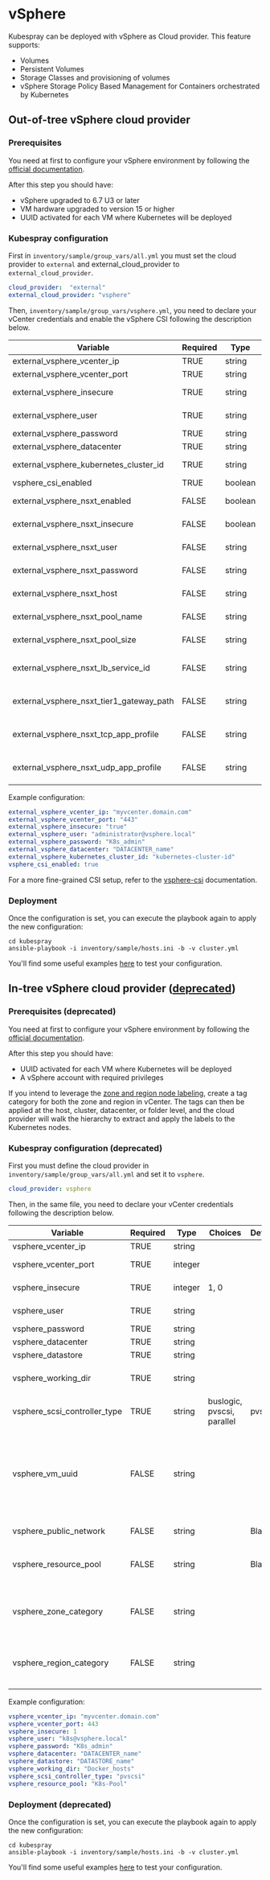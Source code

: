 # vSphere

Kubespray can be deployed with vSphere as Cloud provider. This feature supports:

- Volumes
- Persistent Volumes
- Storage Classes and provisioning of volumes
- vSphere Storage Policy Based Management for Containers orchestrated by Kubernetes

## Out-of-tree vSphere cloud provider

### Prerequisites

You need at first to configure your vSphere environment by following the [official documentation](https://github.com/kubernetes/cloud-provider-vsphere/blob/master/docs/book/tutorials/kubernetes-on-vsphere-with-kubeadm.md#prerequisites).

After this step you should have:

- vSphere upgraded to 6.7 U3 or later
- VM hardware upgraded to version 15 or higher
- UUID activated for each VM where Kubernetes will be deployed

### Kubespray configuration

First in `inventory/sample/group_vars/all.yml` you must set the cloud provider to `external` and external_cloud_provider to `external_cloud_provider`.

```yml
cloud_provider:  "external"
external_cloud_provider: "vsphere"
```

Then, `inventory/sample/group_vars/vsphere.yml`, you need to declare your vCenter credentials and enable the vSphere CSI following the description below.

| Variable                                 | Required | Type    | Choices         | Default                    | Comment                                                                                           |
|------------------------------------------|----------|---------|-----------------|----------------------------|---------------------------------------------------------------------------------------------------|
| external_vsphere_vcenter_ip              | TRUE     | string  |                 |                            | IP/URL of the vCenter                                                                             |
| external_vsphere_vcenter_port            | TRUE     | string  |                 | "443"                      | Port of the vCenter API                                                                           |
| external_vsphere_insecure                | TRUE     | string  | "true", "false" | "true"                     | set to "true" if the host above uses a self-signed cert                                           |
| external_vsphere_user                    | TRUE     | string  |                 |                            | User name for vCenter with required privileges                                                    |
| external_vsphere_password                | TRUE     | string  |                 |                            | Password for vCenter                                                                              |
| external_vsphere_datacenter              | TRUE     | string  |                 |                            | Datacenter name to use                                                                            |
| external_vsphere_kubernetes_cluster_id   | TRUE     | string  |                 | "kubernetes-cluster-id"    | Kubernetes cluster ID to use                                                                      |
| vsphere_csi_enabled                      | TRUE     | boolean |                 | false                      | Enable vSphere CSI                                                                                |
| external_vsphere_nsxt_enabled            | FALSE    | boolean | "true", "false" | false                      | Will enable NSX-T load balancer (alpha feature)                                                   |
| external_vsphere_nsxt_insecure           | FALSE    | boolean | "true", "false" |                            | Will disable certificate checks                                                                   |
| external_vsphere_nsxt_user               | FALSE    | string  |                 |                            | User name for NSX-T (Required if NSX-T load balancer enabled)                                     |
| external_vsphere_nsxt_password           | FALSE    | string  |                 |                            | Password for NSX-T (Required if NSX-T load balancer enabled)                                      |
| external_vsphere_nsxt_host               | FALSE    | string  |                 |                            | IP/URL of the NSX-T manager (Required if NSX-T load balancer enabled)                             |
| external_vsphere_nsxt_pool_name          | FALSE    | string  |                 |                            | Name of the IP Pool to use - if not set a new pool will be created                                |
| external_vsphere_nsxt_pool_size          | FALSE    | string  |                 |                            | Size of the IP Pool to use(Required if NSX-T load balancer enabled)                               |
| external_vsphere_nsxt_lb_service_id      | FALSE    | string  |                 |                            | Id of the lb service - mutually exclusive with external_vsphere_nsxt_tier1_gateway_path           |
| external_vsphere_nsxt_tier1_gateway_path | FALSE    | string  |                 |                            | Path to the tier1 gateway of the lb - mutually exclusive with external_vsphere_nsxt_lb_service_id |
| external_vsphere_nsxt_tcp_app_profile    | FALSE    | string  |                 | default-tcp-lb-app-profile | (Required if NSX-T load balancer enabled)                                                         |
| external_vsphere_nsxt_udp_app_profile    | FALSE    | string  |                 | default-udp-lb-app-profile | (Required if NSX-T load balancer enabled)                                                         |

Example configuration:

```yml
external_vsphere_vcenter_ip: "myvcenter.domain.com"
external_vsphere_vcenter_port: "443"
external_vsphere_insecure: "true"
external_vsphere_user: "administrator@vsphere.local"
external_vsphere_password: "K8s_admin"
external_vsphere_datacenter: "DATACENTER_name"
external_vsphere_kubernetes_cluster_id: "kubernetes-cluster-id"
vsphere_csi_enabled: true
```

For a more fine-grained CSI setup, refer to the [vsphere-csi](vsphere-csi.md) documentation.

### Deployment

Once the configuration is set, you can execute the playbook again to apply the new configuration:

```ShellSession
cd kubespray
ansible-playbook -i inventory/sample/hosts.ini -b -v cluster.yml
```

You'll find some useful examples [here](https://github.com/kubernetes/cloud-provider-vsphere/blob/master/docs/book/tutorials/kubernetes-on-vsphere-with-kubeadm.md#sample-manifests-to-test-csi-driver-functionality) to test your configuration.

## In-tree vSphere cloud provider ([deprecated](https://cloud-provider-vsphere.sigs.k8s.io/concepts/in_tree_vs_out_of_tree.html))

### Prerequisites (deprecated)

You need at first to configure your vSphere environment by following the [official documentation](https://kubernetes.io/docs/getting-started-guides/vsphere/#vsphere-cloud-provider).

After this step you should have:

- UUID activated for each VM where Kubernetes will be deployed
- A vSphere account with required privileges

If you intend to leverage the [zone and region node labeling](https://kubernetes.io/docs/reference/kubernetes-api/labels-annotations-taints/#failure-domain-beta-kubernetes-io-region), create a tag category for both the zone and region in vCenter.  The tags can then be applied at the host, cluster, datacenter, or folder level, and the cloud provider will walk the hierarchy to extract and apply the labels to the Kubernetes nodes.

### Kubespray configuration (deprecated)

First you must define the cloud provider in `inventory/sample/group_vars/all.yml` and set it to `vsphere`.

```yml
cloud_provider: vsphere
```

Then, in the same file, you need to declare your vCenter credentials following the description below.

| Variable                     | Required | Type    | Choices                    | Default | Comment                                                                                                                                                                                       |
|------------------------------|----------|---------|----------------------------|---------|-----------------------------------------------------------------------------------------------------------------------------------------------------------------------------------------------|
| vsphere_vcenter_ip           | TRUE     | string  |                            |         | IP/URL of the vCenter                                                                                                                                                                         |
| vsphere_vcenter_port         | TRUE     | integer |                            |         | Port of the vCenter API. Commonly 443                                                                                                                                                         |
| vsphere_insecure             | TRUE     | integer | 1, 0                       |         | set to 1 if the host above uses a self-signed cert                                                                                                                                            |
| vsphere_user                 | TRUE     | string  |                            |         | User name for vCenter with required privileges                                                                                                                                                |
| vsphere_password             | TRUE     | string  |                            |         | Password for vCenter                                                                                                                                                                          |
| vsphere_datacenter           | TRUE     | string  |                            |         | Datacenter name to use                                                                                                                                                                        |
| vsphere_datastore            | TRUE     | string  |                            |         | Datastore name to use                                                                                                                                                                         |
| vsphere_working_dir          | TRUE     | string  |                            |         | Working directory from the view "VMs and template" in the   vCenter where VM are placed                                                                                                       |
| vsphere_scsi_controller_type | TRUE     | string  | buslogic, pvscsi, parallel | pvscsi  | SCSI controller name. Commonly "pvscsi".                                                                                                                                                      |
| vsphere_vm_uuid              | FALSE    | string  |                            |         | VM Instance UUID of virtual machine that host K8s master. Can be retrieved from instanceUuid property in VmConfigInfo, or as vc.uuid in VMX file or in `/sys/class/dmi/id/product_serial` (Optional, only used for Kubernetes <= 1.9.2) |
| vsphere_public_network       | FALSE    | string  |                            | Blank   | Name of the   network the VMs are joined to                                                                                                                                                   |
| vsphere_resource_pool        | FALSE    | string  |                            | Blank   | Name of the Resource pool where the VMs are located (Optional, only used for Kubernetes >= 1.9.2)                                                                                                                                                 |
| vsphere_zone_category        | FALSE    | string  |                            |         | Name of the tag category used to set the `failure-domain.beta.kubernetes.io/zone` label on nodes (Optional, only used for Kubernetes >= 1.12.0)                                                                                                                                                 |
| vsphere_region_category      | FALSE    | string  |                            |         | Name of the tag category used to set the `failure-domain.beta.kubernetes.io/region` label on nodes (Optional, only used for Kubernetes >= 1.12.0)                                                                                                                                                 |

Example configuration:

```yml
vsphere_vcenter_ip: "myvcenter.domain.com"
vsphere_vcenter_port: 443
vsphere_insecure: 1
vsphere_user: "k8s@vsphere.local"
vsphere_password: "K8s_admin"
vsphere_datacenter: "DATACENTER_name"
vsphere_datastore: "DATASTORE_name"
vsphere_working_dir: "Docker_hosts"
vsphere_scsi_controller_type: "pvscsi"
vsphere_resource_pool: "K8s-Pool"
```

### Deployment (deprecated)

Once the configuration is set, you can execute the playbook again to apply the new configuration:

```ShellSession
cd kubespray
ansible-playbook -i inventory/sample/hosts.ini -b -v cluster.yml
```

You'll find some useful examples [here](https://github.com/kubernetes/examples/tree/master/staging/volumes/vsphere) to test your configuration.
